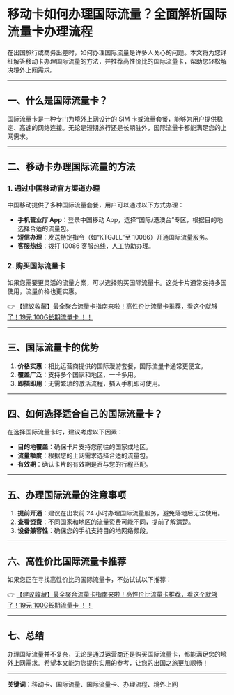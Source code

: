 # 移动卡如何办理国际流量？全面解析国际流量卡办理流程

在出国旅行或商务出差时，如何办理国际流量是许多人关心的问题。本文将为您详细解答移动卡办理国际流量的方法，并推荐高性价比的国际流量卡，帮助您轻松解决境外上网需求。

---

## 一、什么是国际流量卡？

国际流量卡是一种专门为境外上网设计的 SIM 卡或流量套餐，能够为用户提供稳定、高速的网络连接。无论是短期旅行还是长期驻外，国际流量卡都能满足您的上网需求。

---

## 二、移动卡办理国际流量的方法

### 1. 通过中国移动官方渠道办理
中国移动提供了多种国际流量套餐，用户可以通过以下方式办理：
- **手机营业厅 App**：登录中国移动 App，选择“国际/港澳台”专区，根据目的地选择合适的流量包。
- **短信办理**：发送特定指令（如“KTGJLL”至 10086）开通国际流量服务。
- **客服热线**：拨打 10086 客服热线，人工协助办理。

### 2. 购买国际流量卡
如果您需要更灵活的流量方案，可以选择购买国际流量卡。这类卡片通常支持多国使用，流量价格也更实惠。

👉 [【建议收藏】最全聚合流量卡指南来啦！高性价比流量卡推荐，看这个就够了！19元 100G长期流量卡 ！！](https://bit.ly/Liuliangka)

---

## 三、国际流量卡的优势

1. **价格实惠**：相比运营商提供的国际漫游套餐，国际流量卡通常更便宜。
2. **覆盖广泛**：支持多个国家和地区，一卡多用。
3. **即插即用**：无需繁琐的激活流程，插入手机即可使用。

---

## 四、如何选择适合自己的国际流量卡？

在选择国际流量卡时，建议考虑以下因素：
- **目的地覆盖**：确保卡片支持您前往的国家或地区。
- **流量额度**：根据您的上网需求选择合适的流量包。
- **有效期**：确认卡片的有效期是否与您的行程匹配。

---

## 五、办理国际流量的注意事项

1. **提前开通**：建议在出发前 24 小时办理国际流量服务，避免落地后无法使用。
2. **查看资费**：不同国家和地区的流量资费可能不同，提前了解清楚。
3. **设备兼容性**：确保您的手机支持目的地网络频段。

---

## 六、高性价比国际流量卡推荐

如果您正在寻找高性价比的国际流量卡，不妨试试以下推荐：

👉 [【建议收藏】最全聚合流量卡指南来啦！高性价比流量卡推荐，看这个就够了！19元 100G长期流量卡 ！！](https://bit.ly/Liuliangka)

---

## 七、总结

办理国际流量并不复杂，无论是通过运营商还是购买国际流量卡，都能满足您的境外上网需求。希望本文能为您提供实用的参考，让您的出国之旅更加顺畅！

---

**关键词**：移动卡、国际流量、国际流量卡、办理流程、境外上网